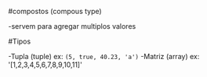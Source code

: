 #compostos (compous type)

-servem para agregar multiplos valores


#Tipos

-Tupla  (tuple) ex: `(5, true, 40.23, 'a')`
-Matriz (array) ex: '[1,2,3,4,5,6,7,8,9,10,11]'